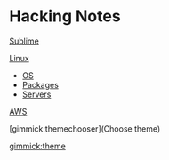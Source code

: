 # Hacking Notes

[Sublime](sublime.md)

[Linux]()

*  [OS](linux-os.md)
*  [Packages](linux-packages.md)
*  [Servers](linux-servers.md)

[AWS](aws.md)
  

[gimmick:themechooser](Choose theme)

[gimmick:theme](flatly)    <!-- set the default theme inside the () --> 